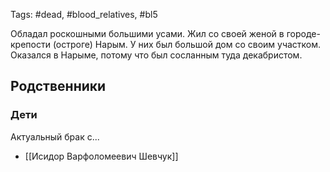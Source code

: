 Tags: #dead, #blood_relatives, #bl5 

Обладал роскошными большими усами. Жил со своей женой в городе-крепости (остроге) Нарым. У них был большой дом со своим участком. Оказался в Нарыме, потому что был сосланным туда декабристом.

## Родственники

### Дети
Актуальный брак с...
- [[Исидор Варфоломеевич Шевчук]]